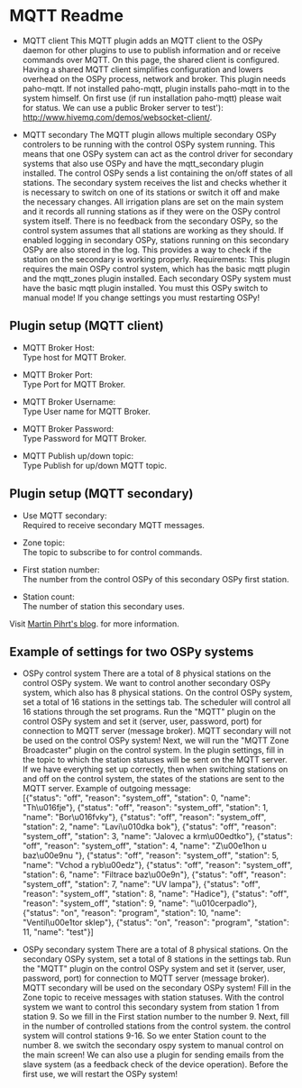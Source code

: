 MQTT Readme
====

* MQTT client
This MQTT plugin adds an MQTT client to the OSPy daemon for other plugins to use to publish information and or receive commands over MQTT. On this page, the shared client is configured. Having a shared MQTT client simplifies configuration and lowers overhead on the OSPy process, network and broker. 
This plugin needs paho-mqtt. If not installed paho-mqtt, plugin installs paho-mqtt in to the system himself. On first use (if run installation paho-mqtt) please wait for status. We can use a public Broker server to test'): http://www.hivemq.com/demos/websocket-client/.

* MQTT secondary
The MQTT plugin allows multiple secondary OSPy controlers to be running with the control OSPy system running. This means that one OSPy system can act as the control driver for secondary systems that also use OSPy and have the mqtt_secondary plugin installed. The control OSPy sends a list containing the on/off states of all stations. The secondary system receives the list and checks whether it is necessary to switch on one of its stations or switch it off and make the necessary changes. All irrigation plans are set on the main system and it records all running stations as if they were on the OSPy control system itself. There is no feedback from the secondary  OSPy, so the control system assumes that all stations are working as they should. If enabled logging in secondary OSPy, stations running on this secondary OSPy are also stored in the log. This provides a way to check if the station on the secondary is working properly. Requirements: This plugin requires the main OSPy control system, which has the basic mqtt plugin and the mqtt_zones plugin installed. Each secondary OSPy system must have the basic mqtt plugin installed. You must this OSPy switch to manual mode! If you change settings you must restarting OSPy! 

Plugin setup (MQTT client)
-----------

* MQTT Broker Host:  
  Type host for MQTT Broker.

* MQTT Broker Port:  
  Type Port for MQTT Broker.

* MQTT Broker Username:  
  Type User name for MQTT Broker.

* MQTT Broker Password:  
  Type Password for MQTT Broker.

* MQTT Publish up/down topic:  
  Type Publish for up/down MQTT topic. 

Plugin setup (MQTT secondary)
-----------

* Use MQTT secondary:  
  Required to receive secondary MQTT messages.

* Zone topic:  
  The topic to subscribe to for control commands.

* First station number:  
  The number from the control OSPy of this secondary OSPy first station.

* Station count:  
  The number of station this secondary uses.


Visit [Martin Pihrt's blog](http://www.pihrt.com). for more information.

Example of settings for two OSPy systems
-----------
* OSPy control system
There are a total of 8 physical stations on the control OSPy system. We want to control another secondary OSPy system, which also has 8 physical stations. On the control OSPy system, set a total of 16 stations in the settings tab. The scheduler will control all 16 stations through the set programs. Run the "MQTT" plugin on the control OSPy system and set it (server, user, password, port) for connection to MQTT server (message broker). MQTT secondary will not be used on the control OSPy system! Next, we will run the "MQTT Zone Broadcaster" plugin on the control system. In the plugin settings, fill in the topic to which the station statuses will be sent on the MQTT server. If we have everything set up correctly, then when switching stations on and off on the control system, the states of the stations are sent to the MQTT server. 
Example of outgoing message:<br>
[{"status": "off", "reason": "system_off", "station": 0, "name": "Th\u016fje"}, {"status": "off", "reason": "system_off", "station": 1, "name": "Bor\u016fvky"}, {"status": "off", "reason": "system_off", "station": 2, "name": "Lavi\u010dka bok"}, {"status": "off", "reason": "system_off", "station": 3, "name": "Jalovec a krm\u00edtko"}, {"status": "off", "reason": "system_off", "station": 4, "name": "Z\u00e1hon u baz\u00e9nu "}, {"status": "off", "reason": "system_off", "station": 5, "name": "Vchod a ryb\u00edz"}, {"status": "off", "reason": "system_off", "station": 6, "name": "Filtrace baz\u00e9n"}, {"status": "off", "reason": "system_off", "station": 7, "name": "UV lampa"}, {"status": "off", "reason": "system_off", "station": 8, "name": "Hadice"}, {"status": "off", "reason": "system_off", "station": 9, "name": "\u010cerpadlo"}, {"status": "on", "reason": "program", "station": 10, "name": "Ventil\u00e1tor sklep"}, {"status": "on", "reason": "program", "station": 11, "name": "test"}]

* OSPy secondary system
There are a total of 8 physical stations. On the secondary OSPy system, set a total of 8 stations in the settings tab. Run the "MQTT" plugin on the control OSPy system and set it (server, user, password, port) for connection to MQTT server (message broker). MQTT secondary will be used on the secondary OSPy system! Fill in the Zone topic to receive messages with station statuses. With the control system we want to control this secondary system from station 1 from station 9. So we fill in the First station number to the number 9. Next, fill in the number of controlled stations from the control system. the control system will control stations 9-16. So we enter Station count to the number 8. we switch the secondary ospy system to manual control on the main screen! We can also use a plugin for sending emails from the slave system (as a feedback check of the device operation). Before the first use, we will restart the OSPy system!
